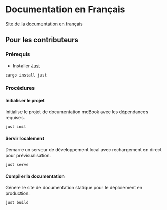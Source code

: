 # Documentation en Français

[Site de la documentation en français](https://lnp2pbot.com/apprendre/)

## Pour les contributeurs

### Prérequis

* Installer [Just](https://github.com/casey/just)
```bash
cargo install just
```

### Procédures

#### Initialiser le projet

Initialise le projet de documentation mdBook avec les dépendances requises.

```bash
just init
```

#### Servir localement

Démarre un serveur de développement local avec rechargement en direct pour prévisualisation.

```bash
just serve
```

#### Compiler la documentation

Génère le site de documentation statique pour le déploiement en production.

```bash
just build
```
